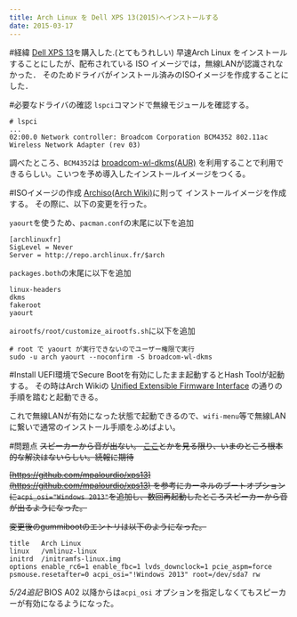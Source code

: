 ```yaml
---
title: Arch Linux を Dell XPS 13(2015)へインストールする
date: 2015-03-17
---
```


#経緯
[Dell XPS 13](http://www.dell.com/jp/p/xps-13-9343-laptop/pd)を購入した.(とてもうれしい)
早速Arch Linux をインストールすることにしたが、配布されている ISO イメージでは，無線LANが認識されなかった．
そのためドライバがインストール済みのISOイメージを作成することにした．

#必要なドライバの確認
`lspci`コマンドで無線モジュールを確認する。
```
# lspci
...
02:00.0 Network controller: Broadcom Corporation BCM4352 802.11ac Wireless Network Adapter (rev 03)
```
調べたところ、`BCM4352`は
[broadcom-wl-dkms(AUR)](https://aur.archlinux.org/packages/broadcom-wl-dkms/)
を利用することで利用できるらしい。こいつを予め導入したインストールイメージをつくる。

#ISOイメージの作成
[Archiso(Arch Wiki)](https://wiki.archlinux.org/index.php/Archiso)に則って インストールイメージを作成する。
その際に、以下の変更を行った。

`yaourt`を使うため、`pacman.conf`の末尾に以下を追加
```
[archlinuxfr]
SigLevel = Never
Server = http://repo.archlinux.fr/$arch
```

`packages.both`の末尾に以下を追加
```
linux-headers
dkms
fakeroot
yaourt
```

`airootfs/root/customize_airootfs.sh`に以下を追加
```
# root で yaourt が実行できないのでユーザー権限で実行
sudo -u arch yaourt --noconfirm -S broadcom-wl-dkms
```

#Install
UEFI環境でSecure Bootを有効にしたまま起動するとHash Toolが起動する。
その時はArch Wikiの
[Unified Extensible Firmware Interface](https://wiki.archlinux.org/index.php/Unified_Extensible_Firmware_Interface#Secure_Boot)
の通りの手順を踏むと起動できる。

これで無線LANが有効になった状態で起動できるので、`wifi-menu`等で無線LANに繋いで通常のインストール手順をふめばよい。

#問題点
~~スピーカーから音が出ない。
[ここ](https://major.io/2015/02/03/linux-support-dell-xps-13-9343-2015-model/)とかを見る限り、いまのところ根本的な解決はないらしい。続報に期待~~


~~[https://github.com/mpalourdio/xps13](https://github.com/mpalourdio/xps13)
を参考にカーネルのブートオプションに`acpi_osi="Windows 2013"`を追加し、数回再起動したところスピーカーから音が出るようになった。~~

~~変更後のgummibootのエントリは以下のようになった。~~

```
title	Arch Linux
linux	/vmlinuz-linux
initrd	/initramfs-linux.img
options	enable_rc6=1 enable_fbc=1 lvds_downclock=1 pcie_aspm=force psmouse.resetafter=0 acpi_osi="!Windows 2013" root=/dev/sda7 rw
```

_5/24追記_
BIOS A02 以降からは`acpi_osi` オプションを指定しなくてもスピーカーが有効になるようになった。
